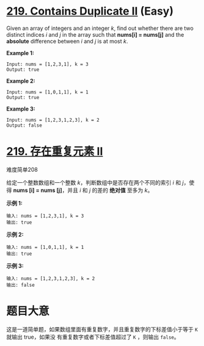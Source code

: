# [219. Contains Duplicate II](https://leetcode.com/problems/contains-duplicate-ii/) (Easy)

Given an array of integers and an integer *k*, find out whether there are two distinct indices *i* and *j* in the array such that **nums[i] = nums[j]** and the **absolute** difference between *i* and *j* is at most *k*.

**Example 1:**

```
Input: nums = [1,2,3,1], k = 3
Output: true
```

**Example 2:**

```
Input: nums = [1,0,1,1], k = 1
Output: true
```

**Example 3:**

```
Input: nums = [1,2,3,1,2,3], k = 2
Output: false
```



# [219. 存在重复元素 II](https://leetcode-cn.com/problems/contains-duplicate-ii/)

难度简单208

给定一个整数数组和一个整数 *k*，判断数组中是否存在两个不同的索引 *i* 和 *j*，使得 **nums [i] = nums [j]**，并且 *i* 和 *j* 的差的 **绝对值** 至多为 *k*。

 

**示例 1:**

```
输入: nums = [1,2,3,1], k = 3
输出: true
```

**示例 2:**

```
输入: nums = [1,0,1,1], k = 1
输出: true
```

**示例 3:**

```
输入: nums = [1,2,3,1,2,3], k = 2
输出: false
```



# 题目大意

这是⼀道简单题，如果数组⾥⾯有重复数字，并且重复数字的下标差值⼩于等于 `K` 就输出 true，如果没
有重复数字或者下标差值超过了 `K` ，则输出 `false`。  